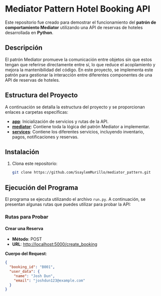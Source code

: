 # Mediator Pattern Hotel Booking API

Este repositorio fue creado para demostrar el funcionamiento del **patrón de comportamiento Mediator** utilizando una API de reservas de hoteles desarrollada en **Python**.

## Descripción

El patrón Mediator promueve la comunicación entre objetos sin que estos tengan que referirse directamente entre sí, lo que reduce el acoplamiento y mejora la mantenibilidad del código. En este proyecto, se implementa este patrón para gestionar la interacción entre diferentes componentes de una API de reservas de hoteles.

## Estructura del Proyecto

A continuación se detalla la estructura del proyecto y se proporcionan enlaces a carpetas específicas:

- **[app](https://github.com/SsaylemMurillo/mediator_pattern/tree/main/hotel_booking_api/app)**: Inicialización de servicios y rutas de la API.
- **[mediator](https://github.com/SsaylemMurillo/mediator_pattern/tree/main/hotel_booking_api/mediator)**: Contiene toda la lógica del patrón Mediator a implementar.
- **[services](https://github.com/SsaylemMurillo/mediator_pattern/tree/main/hotel_booking_api/services)**: Contiene los diferentes servicios, incluyendo inventario, pagos, notificaciones y reservas.

## Instalación

1. Clona este repositorio:
   ```bash
   git clone https://github.com/SsaylemMurillo/mediator_pattern.git

## Ejecución del Programa

El programa se ejecuta utilizando el archivo `run.py`. A continuación, se presentan algunas rutas que puedes utilizar para probar la API:

### Rutas para Probar

#### Crear una Reserva

- **Método**: POST  
- **URL**: [http://localhost:5000/create_booking](http://localhost:5000/create_booking)

**Cuerpo del Request**:
```json
{
  "booking_id": "B001",
  "user_data": {
    "name": "Josh Dun",
    "email": "joshdun123@example.com"
  }
}
